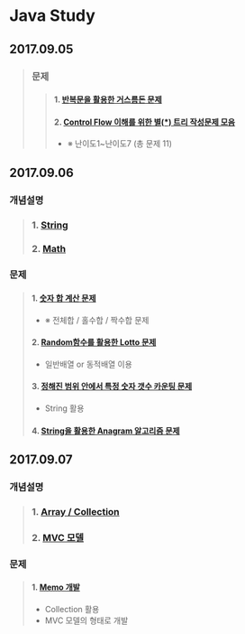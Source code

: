 # Java Study

## 2017.09.05

>### 문제
>>#### 1. [반복문을 활용한 거스름돈 문제](https://github.com/Lee-KyungSeok/ChangeMoney)
>>#### 2. [Control Flow 이해를 위한 별(\*) 트리 작성문제 모음](https://github.com/Lee-KyungSeok/ControlFlowExample)
>> - ※ 난이도1~난이도7 (총 문제 11)

## 2017.09.06

### 개념설명
> ### 1.  [String](https://github.com/Lee-KyungSeok/String)
> ### 2.  [Math](https://github.com/Lee-KyungSeok/Math)

### 문제
>#### 1. [숫자 합 계산 문제](https://github.com/Lee-KyungSeok/SumExample)
> - ※ 전체합 / 홀수합 / 짝수합 문제
>#### 2. [Random함수를 활용한 Lotto 문제](https://github.com/Lee-KyungSeok/LottoExample)
> - 일반배열 or 동적배열 이용
>#### 3. [정해진 범위 안에서 특정 숫자 갯수 카운팅 문제](https://github.com/Lee-KyungSeok/CountNumber)
> - String 활용
>#### 4. [String을 활용한 Anagram 알고리즘 문제](https://github.com/Lee-KyungSeok/AnagramAlgorithm)

## 2017.09.07

### 개념설명
> ### 1.  [Array / Collection](https://github.com/Lee-KyungSeok/Array-Collection)
> ### 2.  [MVC 모델](https://github.com/Lee-KyungSeok/MVCModel)

### 문제
>#### 1. [Memo 개발](https://github.com/Lee-KyungSeok/MemoExample)
> - Collection 활용
> - MVC 모델의 형태로 개발
